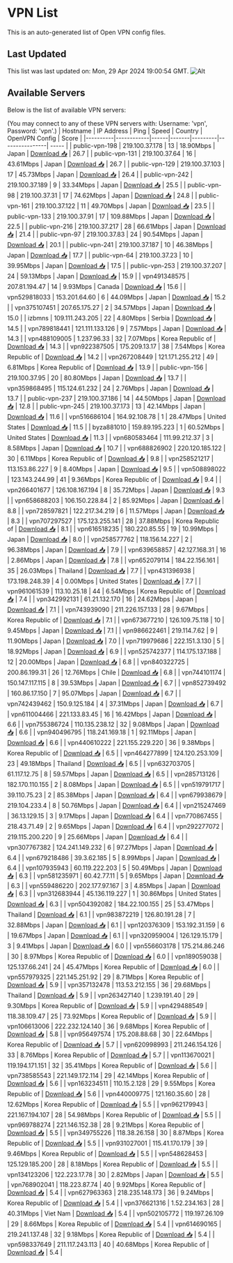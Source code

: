 # VPN List

This is an auto-generated list of Open VPN config files.

## Last Updated

This list was last updated on: Mon, 29 Apr 2024 19:00:54 GMT.
![Alt](https://repobeats.axiom.co/api/embed/186b98318ef1479477931607c1ad7d823f12451f.svg "Repobeats analytics image")

## Available Servers

Below is the list of available VPN servers:

(You may connect to any of these VPN servers with: Username: 'vpn', Password: 'vpn'.)
| Hostname | IP Address | Ping | Speed | Country | OpenVPN Config | Score |
|----------|------------|------|-------|---------|----------------| ----- |
| public-vpn-198 | 219.100.37.178 | 13 | 18.90Mbps | Japan | [Download 📥](./configs/server_0_JP.ovpn) | 26.7 |
| public-vpn-131 | 219.100.37.64 | 16 | 43.61Mbps | Japan | [Download 📥](./configs/server_1_JP.ovpn) | 26.7 |
| public-vpn-129 | 219.100.37.103 | 17 | 45.73Mbps | Japan | [Download 📥](./configs/server_2_JP.ovpn) | 26.4 |
| public-vpn-242 | 219.100.37.189 | 9 | 33.34Mbps | Japan | [Download 📥](./configs/server_3_JP.ovpn) | 25.5 |
| public-vpn-98 | 219.100.37.31 | 17 | 74.62Mbps | Japan | [Download 📥](./configs/server_4_JP.ovpn) | 24.8 |
| public-vpn-161 | 219.100.37.122 | 11 | 49.70Mbps | Japan | [Download 📥](./configs/server_5_JP.ovpn) | 23.5 |
| public-vpn-133 | 219.100.37.91 | 17 | 109.88Mbps | Japan | [Download 📥](./configs/server_6_JP.ovpn) | 22.5 |
| public-vpn-216 | 219.100.37.217 | 28 | 66.61Mbps | Japan | [Download 📥](./configs/server_7_JP.ovpn) | 21.4 |
| public-vpn-97 | 219.100.37.83 | 24 | 90.54Mbps | Japan | [Download 📥](./configs/server_8_JP.ovpn) | 20.1 |
| public-vpn-241 | 219.100.37.187 | 10 | 46.38Mbps | Japan | [Download 📥](./configs/server_9_JP.ovpn) | 17.7 |
| public-vpn-64 | 219.100.37.23 | 10 | 39.95Mbps | Japan | [Download 📥](./configs/server_10_JP.ovpn) | 17.5 |
| public-vpn-253 | 219.100.37.207 | 24 | 59.13Mbps | Japan | [Download 📥](./configs/server_11_JP.ovpn) | 15.9 |
| vpn491348575 | 207.81.194.47 | 14 | 9.93Mbps | Canada | [Download 📥](./configs/server_12_CA.ovpn) | 15.6 |
| vpn529818033 | 153.201.64.60 | 6 | 44.09Mbps | Japan | [Download 📥](./configs/server_13_JP.ovpn) | 15.2 |
| vpn375107451 | 207.65.175.27 | 2 | 34.57Mbps | Japan | [Download 📥](./configs/server_14_JP.ovpn) | 15.0 |
| izbmns | 109.111.243.205 | 22 | 4.80Mbps | Serbia | [Download 📥](./configs/server_15_RS.ovpn) | 14.5 |
| vpn789818441 | 121.111.133.126 | 9 | 7.57Mbps | Japan | [Download 📥](./configs/server_16_JP.ovpn) | 14.3 |
| vpn488109005 | 1.237.96.33 | 32 | 7.07Mbps | Korea Republic of | [Download 📥](./configs/server_17_KR.ovpn) | 14.3 |
| vpn922387505 | 175.209.13.17 | 38 | 7.54Mbps | Korea Republic of | [Download 📥](./configs/server_18_KR.ovpn) | 14.2 |
| vpn267208449 | 121.171.255.212 | 49 | 6.81Mbps | Korea Republic of | [Download 📥](./configs/server_19_KR.ovpn) | 13.9 |
| public-vpn-156 | 219.100.37.95 | 20 | 80.80Mbps | Japan | [Download 📥](./configs/server_20_JP.ovpn) | 13.7 |
| vpn359868495 | 115.124.61.232 | 24 | 2.76Mbps | Japan | [Download 📥](./configs/server_21_JP.ovpn) | 13.7 |
| public-vpn-237 | 219.100.37.186 | 14 | 44.50Mbps | Japan | [Download 📥](./configs/server_22_JP.ovpn) | 12.8 |
| public-vpn-245 | 219.100.37.173 | 13 | 42.14Mbps | Japan | [Download 📥](./configs/server_23_JP.ovpn) | 11.6 |
| vpn516686104 | 164.92.108.78 | 1 | 28.47Mbps | United States | [Download 📥](./configs/server_24_US.ovpn) | 11.5 |
| byza881010 | 159.89.195.223 | 1 | 60.52Mbps | United States | [Download 📥](./configs/server_25_US.ovpn) | 11.3 |
| vpn680583464 | 111.99.212.37 | 3 | 8.58Mbps | Japan | [Download 📥](./configs/server_26_JP.ovpn) | 10.7 |
| vpn688826902 | 220.120.185.122 | 30 | 6.11Mbps | Korea Republic of | [Download 📥](./configs/server_27_KR.ovpn) | 9.8 |
| vpn258521217 | 113.153.86.227 | 9 | 8.40Mbps | Japan | [Download 📥](./configs/server_28_JP.ovpn) | 9.5 |
| vpn508898022 | 123.143.244.99 | 41 | 9.36Mbps | Korea Republic of | [Download 📥](./configs/server_29_KR.ovpn) | 9.4 |
| vpn266401677 | 126.108.167.194 | 8 | 35.72Mbps | Japan | [Download 📥](./configs/server_30_JP.ovpn) | 9.3 |
| vpn658688203 | 106.150.228.84 | 2 | 85.92Mbps | Japan | [Download 📥](./configs/server_31_JP.ovpn) | 8.8 |
| vpn728597821 | 122.217.34.219 | 6 | 11.57Mbps | Japan | [Download 📥](./configs/server_32_JP.ovpn) | 8.3 |
| vpn707297527 | 175.123.255.141 | 28 | 37.88Mbps | Korea Republic of | [Download 📥](./configs/server_33_KR.ovpn) | 8.1 |
| vpn616518235 | 180.220.85.55 | 19 | 10.99Mbps | Japan | [Download 📥](./configs/server_34_JP.ovpn) | 8.0 |
| vpn258577762 | 118.156.14.227 | 2 | 96.38Mbps | Japan | [Download 📥](./configs/server_35_JP.ovpn) | 7.9 |
| vpn639658857 | 42.127.168.31 | 16 | 2.86Mbps | Japan | [Download 📥](./configs/server_36_JP.ovpn) | 7.8 |
| vpn652079114 | 184.22.156.161 | 35 | 26.03Mbps | Thailand | [Download 📥](./configs/server_37_TH.ovpn) | 7.7 |
| vpn431396938 | 173.198.248.39 | 4 | 0.00Mbps | United States | [Download 📥](./configs/server_38_US.ovpn) | 7.7 |
| vpn961061539 | 113.10.25.18 | 44 | 6.54Mbps | Korea Republic of | [Download 📥](./configs/server_39_KR.ovpn) | 7.4 |
| vpn342992131 | 61.21.132.170 | 16 | 24.62Mbps | Japan | [Download 📥](./configs/server_40_JP.ovpn) | 7.1 |
| vpn743939090 | 211.226.157.133 | 28 | 9.67Mbps | Korea Republic of | [Download 📥](./configs/server_41_KR.ovpn) | 7.1 |
| vpn673677210 | 126.109.75.118 | 10 | 9.45Mbps | Japan | [Download 📥](./configs/server_42_JP.ovpn) | 7.1 |
| vpn986622461 | 219.114.7.62 | 9 | 11.90Mbps | Japan | [Download 📥](./configs/server_43_JP.ovpn) | 7.0 |
| vpn719979686 | 222.151.3.130 | 5 | 18.92Mbps | Japan | [Download 📥](./configs/server_44_JP.ovpn) | 6.9 |
| vpn525742377 | 114.175.137.188 | 12 | 20.00Mbps | Japan | [Download 📥](./configs/server_45_JP.ovpn) | 6.8 |
| vpn840322725 | 200.86.199.31 | 26 | 12.76Mbps | Chile | [Download 📥](./configs/server_46_CL.ovpn) | 6.8 |
| vpn744101174 | 150.147.117.115 | 8 | 39.53Mbps | Japan | [Download 📥](./configs/server_47_JP.ovpn) | 6.7 |
| vpn852739492 | 160.86.17.150 | 7 | 95.07Mbps | Japan | [Download 📥](./configs/server_48_JP.ovpn) | 6.7 |
| vpn742439462 | 150.9.125.184 | 4 | 37.31Mbps | Japan | [Download 📥](./configs/server_49_JP.ovpn) | 6.7 |
| vpn611004466 | 221.133.83.45 | 16 | 16.42Mbps | Japan | [Download 📥](./configs/server_50_JP.ovpn) | 6.6 |
| vpn755386724 | 110.135.238.12 | 32 | 9.08Mbps | Japan | [Download 📥](./configs/server_51_JP.ovpn) | 6.6 |
| vpn940496795 | 118.241.169.18 | 1 | 92.11Mbps | Japan | [Download 📥](./configs/server_52_JP.ovpn) | 6.6 |
| vpn440610222 | 221.155.229.220 | 36 | 9.38Mbps | Korea Republic of | [Download 📥](./configs/server_53_KR.ovpn) | 6.5 |
| vpn464277899 | 124.120.253.109 | 23 | 49.18Mbps | Thailand | [Download 📥](./configs/server_54_TH.ovpn) | 6.5 |
| vpn632703705 | 61.117.12.75 | 8 | 59.57Mbps | Japan | [Download 📥](./configs/server_55_JP.ovpn) | 6.5 |
| vpn285713126 | 182.170.110.155 | 2 | 8.08Mbps | Japan | [Download 📥](./configs/server_56_JP.ovpn) | 6.5 |
| vpn519791717 | 39.110.75.23 | 2 | 85.38Mbps | Japan | [Download 📥](./configs/server_57_JP.ovpn) | 6.4 |
| vpn679938679 | 219.104.233.4 | 8 | 50.76Mbps | Japan | [Download 📥](./configs/server_58_JP.ovpn) | 6.4 |
| vpn215247469 | 36.13.129.15 | 3 | 9.17Mbps | Japan | [Download 📥](./configs/server_59_JP.ovpn) | 6.4 |
| vpn770867455 | 218.43.71.49 | 2 | 9.65Mbps | Japan | [Download 📥](./configs/server_60_JP.ovpn) | 6.4 |
| vpn292277072 | 219.115.200.220 | 9 | 25.66Mbps | Japan | [Download 📥](./configs/server_61_JP.ovpn) | 6.4 |
| vpn307767382 | 124.241.149.232 | 6 | 97.27Mbps | Japan | [Download 📥](./configs/server_62_JP.ovpn) | 6.4 |
| vpn679218486 | 39.3.62.185 | 5 | 8.99Mbps | Japan | [Download 📥](./configs/server_63_JP.ovpn) | 6.4 |
| vpn107935943 | 60.119.222.203 | 5 | 50.49Mbps | Japan | [Download 📥](./configs/server_64_JP.ovpn) | 6.3 |
| vpn581235971 | 60.42.77.11 | 5 | 9.65Mbps | Japan | [Download 📥](./configs/server_65_JP.ovpn) | 6.3 |
| vpn559486220 | 202.177.97.167 | 3 | 4.85Mbps | Japan | [Download 📥](./configs/server_66_JP.ovpn) | 6.3 |
| vpn312683944 | 45.136.119.227 | 1 | 30.86Mbps | United States | [Download 📥](./configs/server_67_US.ovpn) | 6.3 |
| vpn504392082 | 184.22.100.155 | 25 | 53.47Mbps | Thailand | [Download 📥](./configs/server_68_TH.ovpn) | 6.1 |
| vpn983872219 | 126.80.191.28 | 7 | 32.88Mbps | Japan | [Download 📥](./configs/server_69_JP.ovpn) | 6.1 |
| vpn120376309 | 153.192.31.159 | 6 | 19.67Mbps | Japan | [Download 📥](./configs/server_70_JP.ovpn) | 6.1 |
| vpn320959004 | 126.129.15.179 | 3 | 9.41Mbps | Japan | [Download 📥](./configs/server_71_JP.ovpn) | 6.0 |
| vpn556603178 | 175.214.86.246 | 30 | 8.97Mbps | Korea Republic of | [Download 📥](./configs/server_72_KR.ovpn) | 6.0 |
| vpn189059038 | 125.137.66.241 | 24 | 45.47Mbps | Korea Republic of | [Download 📥](./configs/server_73_KR.ovpn) | 6.0 |
| vpn557979325 | 221.145.251.92 | 29 | 8.71Mbps | Korea Republic of | [Download 📥](./configs/server_74_KR.ovpn) | 5.9 |
| vpn357132478 | 113.53.212.155 | 36 | 29.68Mbps | Thailand | [Download 📥](./configs/server_75_TH.ovpn) | 5.9 |
| vpn263427140 | 1.239.191.40 | 29 | 9.30Mbps | Korea Republic of | [Download 📥](./configs/server_76_KR.ovpn) | 5.9 |
| vpn429488549 | 118.38.109.47 | 25 | 73.92Mbps | Korea Republic of | [Download 📥](./configs/server_77_KR.ovpn) | 5.9 |
| vpn106613006 | 222.232.124.140 | 36 | 9.68Mbps | Korea Republic of | [Download 📥](./configs/server_78_KR.ovpn) | 5.8 |
| vpn956497574 | 175.208.88.68 | 30 | 22.64Mbps | Korea Republic of | [Download 📥](./configs/server_79_KR.ovpn) | 5.7 |
| vpn620998993 | 211.246.154.126 | 33 | 8.76Mbps | Korea Republic of | [Download 📥](./configs/server_80_KR.ovpn) | 5.7 |
| vpn113670021 | 119.194.171.151 | 32 | 35.41Mbps | Korea Republic of | [Download 📥](./configs/server_81_KR.ovpn) | 5.6 |
| vpn738585543 | 221.149.172.114 | 29 | 42.14Mbps | Korea Republic of | [Download 📥](./configs/server_82_KR.ovpn) | 5.6 |
| vpn163234511 | 110.15.2.128 | 29 | 9.55Mbps | Korea Republic of | [Download 📥](./configs/server_83_KR.ovpn) | 5.6 |
| vpn440009775 | 121.160.35.60 | 28 | 12.62Mbps | Korea Republic of | [Download 📥](./configs/server_84_KR.ovpn) | 5.5 |
| vpn962179943 | 221.167.194.107 | 28 | 54.98Mbps | Korea Republic of | [Download 📥](./configs/server_85_KR.ovpn) | 5.5 |
| vpn969788274 | 221.146.152.38 | 28 | 9.21Mbps | Korea Republic of | [Download 📥](./configs/server_86_KR.ovpn) | 5.5 |
| vpn349755226 | 118.38.26.158 | 30 | 8.87Mbps | Korea Republic of | [Download 📥](./configs/server_87_KR.ovpn) | 5.5 |
| vpn931027001 | 115.41.170.179 | 39 | 9.46Mbps | Korea Republic of | [Download 📥](./configs/server_88_KR.ovpn) | 5.5 |
| vpn548628453 | 125.129.185.200 | 28 | 8.18Mbps | Korea Republic of | [Download 📥](./configs/server_89_KR.ovpn) | 5.5 |
| vpn134123206 | 122.223.17.78 | 30 | 2.82Mbps | Japan | [Download 📥](./configs/server_90_JP.ovpn) | 5.5 |
| vpn768902041 | 118.223.87.74 | 40 | 9.92Mbps | Korea Republic of | [Download 📥](./configs/server_91_KR.ovpn) | 5.4 |
| vpn627963363 | 218.235.148.173 | 36 | 9.24Mbps | Korea Republic of | [Download 📥](./configs/server_92_KR.ovpn) | 5.4 |
| vpn376621316 | 1.52.234.163 | 28 | 40.31Mbps | Viet Nam | [Download 📥](./configs/server_93_VN.ovpn) | 5.4 |
| vpn502105772 | 119.197.26.109 | 29 | 8.66Mbps | Korea Republic of | [Download 📥](./configs/server_94_KR.ovpn) | 5.4 |
| vpn614690165 | 219.241.137.48 | 32 | 9.18Mbps | Korea Republic of | [Download 📥](./configs/server_95_KR.ovpn) | 5.4 |
| vpn598337649 | 211.117.243.113 | 40 | 40.68Mbps | Korea Republic of | [Download 📥](./configs/server_96_KR.ovpn) | 5.4 |
